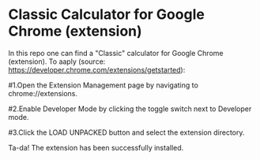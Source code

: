 # Classic Calculator for Google Chrome (extension)
In this repo one can find a "Classic" calculator for Google Chrome (extension). To aaply (source: https://developer.chrome.com/extensions/getstarted):

   #1.Open the Extension Management page by navigating to chrome://extensions.

   #2.Enable Developer Mode by clicking the toggle switch next to Developer mode.

   #3.Click the LOAD UNPACKED button and select the extension directory.

Ta-da! The extension has been successfully installed. 
